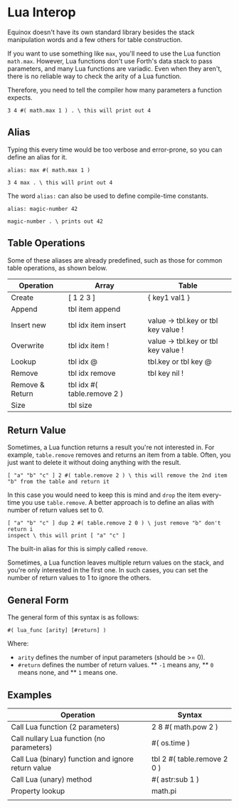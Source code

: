 # Lua Interop

Equinox doesn't have its own standard library besides the stack manipulation words and a few others for table construction.

If you want to use something like `max`, you'll need to use the Lua function `math.max`.
However, Lua functions don't use Forth's data stack to pass parameters, and many Lua functions are variadic.
Even when they aren't, there is no reliable way to check the arity of a Lua function.

Therefore, you need to tell the compiler how many parameters a function expects.

```forth
3 4 #( math.max 1 ) . \ this will print out 4
```

## Alias

Typing this every time would be too verbose and error-prone, so you can define an alias for it.

```
alias: max #( math.max 1 )

3 4 max . \ this will print out 4
```

The word `alias:` can also be used to define compile-time constants.

```forth
alias: magic-number 42

magic-number . \ prints out 42
```

## Table Operations

Some of these aliases are already predefined, such as those for common table operations, as shown below.

| Operation       | Array                       | Table                               |
|-----------------|-----------------------------|-------------------------------------|
| Create          | [ 1 2 3 ]                   | { key1 val1 }                       |
| Append          | tbl item append             |                                     |
| Insert new      | tbl idx item insert         | value -> tbl.key or tbl key value ! |
| Overwrite       | tbl idx item !              | value -> tbl.key or tbl key value ! |
| Lookup          | tbl idx @                   | tbl.key or tbl key @                |
| Remove          | tbl idx remove              | tbl key nil !                       |
| Remove & Return | tbl idx #( table.remove 2 ) |                                     |
| Size            | tbl size                    |                                     |

## Return Value

Sometimes, a Lua function returns a result you're not interested in. For example, `table.remove` removes and returns an item from a table.
Often, you just want to delete it without doing anything with the result.

```forth
[ "a" "b" "c" ] 2 #( table.remove 2 ) \ this will remove the 2nd item "b" from the table and return it
```

In this case you would need to keep this is mind and `drop` the item every-time you use `table.remove`.
A better approach is to define an alias with number of return values set to 0.


```forth
[ "a" "b" "c" ] dup 2 #( table.remove 2 0 ) \ just remove "b" don't return i
inspect \ this will print [ "a" "c" ]
```

The built-in alias for this is simply called `remove`.

Sometimes, a Lua function leaves multiple return values on the stack, and you're only interested in the first one. In such cases, you can set the number of return values to 1 to ignore the others.

## General Form

The general form of this syntax is as follows:

```forth
#( lua_func [arity] [#return] )
```

Where:
 * `arity` defines the number of input parameters (should be >= 0).
 * `#return` defines the number of return values.
 ** `-1` means any,
 ** `0`  means none, and
 ** `1`  means one.

## Examples

| Operation                                          | Syntax                      |
|----------------------------------------------------|-----------------------------|
| Call Lua function (2 parameters)                   | 2 8 #( math.pow 2 )         |
| Call nullary Lua function (no parameters)          | #( os.time )                |
| Call Lua (binary) function and ignore return value | tbl 2 #( table.remove 2 0 ) |
| Call Lua (unary) method                            | #( astr:sub 1 )             |
| Property lookup                                    | math.pi                     |
|                                                    |                             |

